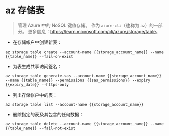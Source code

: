 # az 存储表

> 管理 Azure 中的 NoSQL 键值存储。
> 作为 `azure-cli`（也称为 `az`）的一部分。
> 更多信息：<https://learn.microsoft.com/cli/azure/storage/table>。

- 在存储帐户中创建新表：

`az storage table create --account-name {{storage_account_name}} --name {{table_name}} --fail-on-exist`

- 为表生成共享访问签名：

`az storage table generate-sas --account-name {{storage_account_name}} --name {{table_name}} --permissions {{sas_permissions}} --expiry {{expiry_date}} --https-only`

- 列出存储帐户中的表：

`az storage table list --account-name {{storage_account_name}}`

- 删除指定的表及其包含的任何数据：

`az storage table delete --account-name {{storage_account_name}} --name {{table_name}} --fail-not-exist`